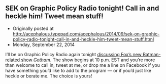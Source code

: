## SEK on Graphic Policy Radio tonight! Call in and heckle him! Tweet mean stuff!

 * Originally posted at http://acephalous.typepad.com/acephalous/2014/09/sek-on-graphic-policy-radio-tonight-call-in-and-heckle-him-tweet-mean-stuff.html
 * Monday, September 22, 2014



I’ll be on Graphic Policy Radio again tonight [discussing Fox’s new Batman-related show _Gotham_](http://graphicpolicy.com/2014/09/20/graphic-policy-radio-talks-gotham-with-guest-scott-kaufman/). The show begins at 10 p.m. EST and you’re more than welcome to call in, tweet at me, or drop me a line on Facebook if you have something you’d like to add to the program — or if you’d just like heckle or berate me. The choice is yours!

		
